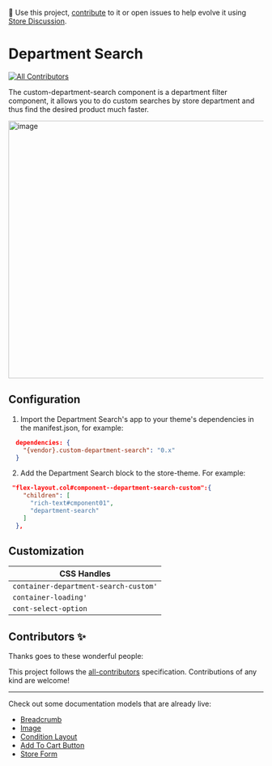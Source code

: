 📢 Use this project, [contribute](https://github.com/{OrganizationName}/{AppName}) to it or open issues to help evolve it using [Store Discussion](https://github.com/vtex-apps/store-discussion).

# Department Search

<!-- DOCS-IGNORE:start -->
<!-- ALL-CONTRIBUTORS-BADGE:START - Do not remove or modify this section -->
[![All Contributors](https://img.shields.io/badge/all_contributors-0-orange.svg?style=flat-square)](#contributors-)
<!-- ALL-CONTRIBUTORS-BADGE:END -->
<!-- DOCS-IGNORE:end -->

The custom-department-search component is a department filter component, it allows you to do custom searches by store department and thus find the desired product much faster.

<img width="508" alt="image" src="https://user-images.githubusercontent.com/66226368/219815280-3cdd75f2-21f4-498d-94c4-369f9f8e08e9.png">

## Configuration 

1. Import the Department Search's app to your theme's dependencies in the manifest.json, for example:
```json
  dependencies: {
    "{vendor}.custom-department-search": "0.x"
  }
 ```
 
 2. Add the Department Search block to the store-theme. For example:
```json
 "flex-layout.col#component--department-search-custom":{
    "children": [
      "rich-text#cmponent01",
      "department-search"
    ]
  },
   ```

## Customization

| CSS Handles |
| ----------- | 
|`container-department-search-custom'`|
|`container-loading'`|
|`cont-select-option`|

<!-- DOCS-IGNORE:start -->

## Contributors ✨

Thanks goes to these wonderful people:

<!-- ALL-CONTRIBUTORS-LIST:START - Do not remove or modify this section -->
<!-- prettier-ignore-start -->
<!-- markdownlint-disable -->
<!-- markdownlint-enable -->
<!-- prettier-ignore-end -->
<!-- ALL-CONTRIBUTORS-LIST:END -->

This project follows the [all-contributors](https://github.com/all-contributors/all-contributors) specification. Contributions of any kind are welcome!

<!-- DOCS-IGNORE:end -->

---- 

Check out some documentation models that are already live: 
- [Breadcrumb](https://github.com/vtex-apps/breadcrumb)
- [Image](https://vtex.io/docs/components/general/vtex.store-components/image)
- [Condition Layout](https://vtex.io/docs/components/all/vtex.condition-layout@1.1.6/)
- [Add To Cart Button](https://vtex.io/docs/components/content-blocks/vtex.add-to-cart-button@0.9.0/)
- [Store Form](https://vtex.io/docs/components/all/vtex.store-form@0.3.4/)
